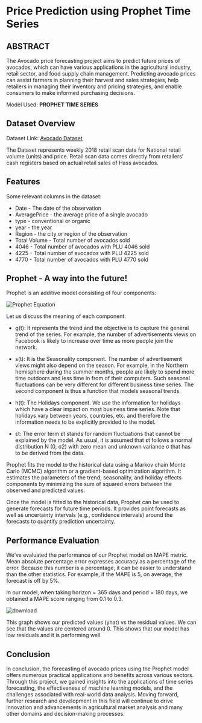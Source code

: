 # Price Prediction using Prophet Time Series

</ul>

## ABSTRACT

The Avocado price forecasting project aims to predict future prices of avocados, which can have
various applications in the agricultural industry, retail sector, and food supply chain management.
Predicting avocado prices can assist farmers in planning their harvest and sales strategies, help
retailers in managing their inventory and pricing strategies, and enable consumers to make
informed purchasing decisions.

Model Used: <b>PROPHET TIME SERIES</b>

## Dataset Overview

Dataset Link: <a href="https://www.kaggle.com/datasets/neuromusic/avocado-prices"> Avocado Dataset</a></li>

The Dataset represents weekly 2018 retail scan data for National retail volume (units) and price. Retail scan data comes directly from retailers’ cash registers based on actual retail sales of Hass avocados.

## Features
Some relevant columns in the dataset:

- Date - The date of the observation
- AveragePrice - the average price of a single avocado
- type - conventional or organic
- year - the year
- Region - the city or region of the observation
- Total Volume - Total number of avocados sold
- 4046 - Total number of avocados with PLU 4046 sold
- 4225 - Total number of avocados with PLU 4225 sold
- 4770 - Total number of avocados with PLU 4770 sold

## Prophet - A way into the future!

Prophet is an additive model consisting of four components:

<img src="https://images.squarespace-cdn.com/content/v1/5bce4071ab1a620db382773e/1625500457398-BF8AHHUZWGKTLMN1RXOH/prophet_formula.png?format=2500w" alt="Prophet Equation" />


Let us discuss the meaning of each component:

- g(t): It represents the trend and the objective is to capture the general trend of the series. For example, the number of advertisements views on Facebook is likely to increase over time as more people join the network.

- s(t): It is the Seasonality component. The number of advertisement views might also depend on the season. For example, in the Northern hemisphere during the summer months, people are likely to spend more time outdoors and less time in from of their computers. Such seasonal fluctuations can be very different for different business time series. The second component is thus a function that models seasonal trends. 

- h(t): The Holidays component. We use the information for holidays which have a clear impact on most business time series. Note that holidays vary between years, countries, etc. and therefore the information needs to be explicitly provided to the model.

- εt:    The error term εt stands for random fluctuations that cannot be explained by the model. As usual, it is assumed that εt follows a normal distribution N (0, σ2) with zero mean and unknown variance σ that has to be derived from the data.

Prophet fits the model to the historical data using a Markov chain Monte Carlo (MCMC) algorithm or a gradient-based optimization algorithm. It estimates the parameters of the trend, seasonality, and holiday effects components by minimizing the sum of squared errors between the observed and predicted values.

Once the model is fitted to the historical data, Prophet can be used to generate forecasts for future time periods. It provides point forecasts as well as uncertainty intervals (e.g., confidence intervals) around the forecasts to quantify prediction uncertainty.


## Performance Evaluation

We’ve evaluated the performance of our Prophet model on MAPE metric. Mean absolute percentage error expresses accuracy as a percentage of the error. Because this number is a percentage, it can be easier to understand than the other statistics. For example, if the MAPE is 5, on average, the forecast is off by 5%.

In our model, when taking horizon = 365 days and period = 180 days, we obtained a MAPE score ranging from 0.1 to 0.3.

![download](https://github.com/NamanChh/PriceForecasting_Prophet_TimeSeries/assets/142370244/3aff9f80-6544-448b-8bf1-16d6a29c3489)


This graph shows our predicted values (yhat) vs the residual values. We can see that the values are centered around 0. This shows that our model has low residuals and it is performing well.

## Conclusion
In conclusion, the forecasting of avocado prices using the Prophet model offers numerous practical applications and benefits across various sectors. Through this project, we gained insights into the applications of time series forecasting, the effectiveness of machine learning models, and the challenges associated with real-world data analysis. Moving forward, further research and development in this field will continue to drive innovation and advancements in agricultural market analysis and many other domains and decision-making processes.
